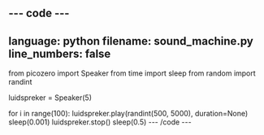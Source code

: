 

--- code ---
---
language: python
filename: sound_machine.py
line_numbers: false
---
from picozero import Speaker
from time import sleep
from random import randint

luidspreker = Speaker(5)

for i in range(100):
    luidspreker.play(randint(500, 5000), duration=None)
    sleep(0.001)
    luidspreker.stop()
    sleep(0.5)
--- /code ---
